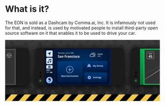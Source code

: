 # What is it?

The EON is sold as a Dashcam by Comma.ai, Inc.  It is infamously not used for that, and instead, is used by motivated people to install third-party open source  software on it that enables it to be used to drive your car.

![](../../.gitbook/assets/eon-graphic-dashboard-sf.png)

